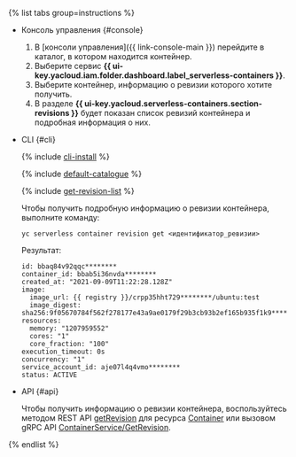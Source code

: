 {% list tabs group=instructions %}

- Консоль управления {#console}

    1. В [консоли управления]({{ link-console-main }}) перейдите в каталог, в котором находится контейнер.
    1. Выберите сервис **{{ ui-key.yacloud.iam.folder.dashboard.label_serverless-containers }}**.
    1. Выберите контейнер, информацию о ревизии которого хотите получить.
    1. В разделе **{{ ui-key.yacloud.serverless-containers.section-revisions }}** будет показан список ревизий контейнера и подробная информация о них.

- CLI {#cli}

    {% include [cli-install](../../_includes/cli-install.md) %}

    {% include [default-catalogue](../../_includes/default-catalogue.md) %}

    {% include [get-revision-list](../../_includes/serverless-containers/get-revision-list.md) %}

    Чтобы получить подробную информацию о ревизии контейнера, выполните команду:

    ```
    yc serverless container revision get <идентификатор_ревизии>
    ```
    Результат:
    ```
    id: bbaq84v92qqc********
    container_id: bbab5i36nvda********
    created_at: "2021-09-09T11:22:28.128Z"
    image:
      image_url: {{ registry }}/crpp35hht729********/ubuntu:test
      image_digest: sha256:9f05670784f562f278177e43a9ae0179f29b3cb93b2ef165b935f1k9********
    resources:
      memory: "1207959552"
      cores: "1"
      core_fraction: "100"
    execution_timeout: 0s
    concurrency: "1"
    service_account_id: aje07l4q4vmo********
    status: ACTIVE
    ```

- API {#api}

  Чтобы получить информацию о ревизии контейнера, воспользуйтесь методом REST API [getRevision](../../serverless-containers/containers/api-ref/Container/getRevision.md) для ресурса [Container](../../serverless-containers/containers/api-ref/Container/index.md) или вызовом gRPC API [ContainerService/GetRevision](../../serverless-containers/containers/api-ref/grpc/container_service.md#GetRevision).

{% endlist %}